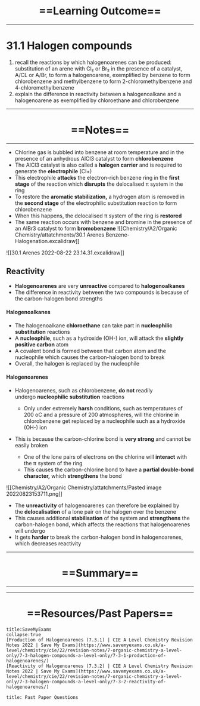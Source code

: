 # <center> ==Learning Outcome==  </center>
___

# 31.1 Halogen compounds
1. recall the reactions by which halogenoarenes can be produced: substitution of an arene with Cl₂ or Br₂ in the presence of a catalyst, A/CL or A/Br, to form a halogenoarene, exemplified by benzene to form chlorobenzene and methylbenzene to form 2-chloromethylbenzene and 4-chloromethylbenzene
2. explain the difference in reactivity between a halogenoalkane and a halogenoarene as exemplified by chloroethane and chlorobenzene
___

# <center> ==Notes==  </center>
___
-   Chlorine gas is bubbled into benzene at room temperature and in the presence of an anhydrous AlCl3 catalyst to form **chlorobenzene**
-   The AlCl3 catalyst is also called a **halogen carrier** and is required to generate the **electrophile** (Cl+)
-   This electrophile **attacks** the electron-rich benzene ring in the **first stage** of the reaction which **disrupts** the delocalised π system in the ring
-   To restore the **aromatic stabilization,** a hydrogen atom is removed in the **second stage** of the electrophilic substitution reaction to form chlorobenzene
-   When this happens, the delocalised π system of the ring is **restored**
-   The same reaction occurs with benzene and bromine in the presence of an AlBr3 catalyst to form **bromobenzene**
![[Chemistry/A2/Organic Chemistry/attatchments/30.1 Arenes Benzene-Halogenation.excalidraw]]

![[30.1 Arenes 2022-08-22 23.14.31.excalidraw]]


## Reactivity
-   **Halogenoarenes** are very **unreactive** compared to **halogenoalkanes**
-   The difference in reactivity between the two compounds is because of the carbon-halogen bond strengths
#### Halogenoalkanes
-   The halogenoalkane **chloroethane** can take part in **nucleophilic substitution** reactions
-   A **nucleophile**, such as a hydroxide (OH-) ion, will attack the **slightly positive carbon** atom
-   A covalent bond is formed between that carbon atom and the nucleophile which causes the carbon-halogen bond to break
-   Overall, the halogen is replaced by the nucleophile

#### Halogenoarenes

-   Halogenoarenes, such as chlorobenzene, **do not** readily undergo **nucleophilic substitution** reactions
    
    -   Only under extremely **harsh** conditions, such as temperatures of 200 oC and a pressure of 200 atmospheres, will the chlorine in chlorobenzene get replaced by a nucleophile such as a hydroxide (OH-) ion
    
-   This is because the carbon-chlorine bond is **very strong** and cannot be easily broken
    -   One of the lone pairs of electrons on the chlorine will **interact** with the π system of the ring
    -   This causes the carbon-chlorine bond to have a **partial double-bond character,** which **strengthens** the bond

![[Chemistry/A2/Organic Chemistry/attatchments/Pasted image 20220823153711.png]]
-   The **unreactivity** of halogenoarenes can therefore be explained by the **delocalisation** of a lone pair on the halogen over the benzene
-   This causes additional **stabilisation** of the system and **strengthens** the carbon-halogen bond, which affects the reactions that halogenoarenes will undergo
-   It gets **harder** to break the carbon-halogen bond in halogenoarenes, which decreases reactivity
___

# <center> ==Summary==  </center>
___



___



# <center> ==Resources/Past Papers==  </center>
```ad-info
title:SaveMyExams
collapse:true
[Production of Halogenoarenes (7.3.1) | CIE A Level Chemistry Revision Notes 2022 | Save My Exams](https://www.savemyexams.co.uk/a-level/chemistry/cie/22/revision-notes/7-organic-chemistry-a-level-only/7-3-halogen-compounds-a-level-only/7-3-1-production-of-halogenoarenes/)
[Reactivity of Halogenoarenes (7.3.2) | CIE A Level Chemistry Revision Notes 2022 | Save My Exams](https://www.savemyexams.co.uk/a-level/chemistry/cie/22/revision-notes/7-organic-chemistry-a-level-only/7-3-halogen-compounds-a-level-only/7-3-2-reactivity-of-halogenoarenes/)
```


```ad-note
title: Past Paper Questions



```

